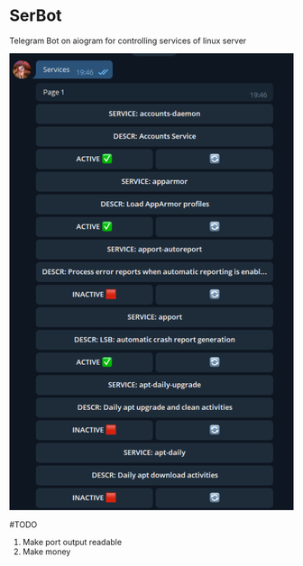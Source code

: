 # SerBot
Telegram Bot on aiogram for controlling services of linux server

![Screenshot](Services.png)

#TODO
1. Make port output readable
2. Make money
